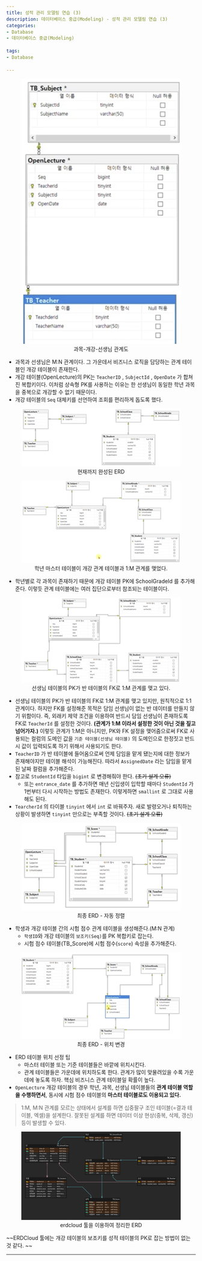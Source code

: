 ```yaml
---
title: 성적 관리 모델링 연습 (3)
description: 데이터베이스 중급(Modeling) - 성적 관리 모델링 연습 (3)
categories:
- Database
- 데이터베이스 중급(Modeling)

tags:
- Database

---
```


<!-- more -->

<figure align="center">
<img src="/post_images/Database/subject-openlecture-teacher.png">
<figcaption>과목-개강-선생님 관계도</figcaption>
</figure>

- 과목과 선생님은 M:N 관계이다. 그 가운데서 비즈니스 로직을 담당하는 관계 테이블인 개강 테이블이 존재한다.
- 개강 테이블(OpenLecture)의 PK는 `TeacherID` , `SubjectId` , `OpenDate` 가 합쳐진 복합키이다. 이처럼 상속형 PK를 사용하는 이유는 한 선생님이 동일한 학년 과목을 중복으로 개강할 수 없기 때문이다.
- 개강 테이블의 `Seq` 대체키를 선언하여 조회를 편리하게 돕도록 했다.

<figure align="center">
<img src="/post_images/Database/erd(1).png">
<figcaption>현재까지 완성된 ERD</figcaption>
</figure>

<figure align="center">
<img src="/post_images/Database/SchoolGrade-OpenLecture.png">
<figcaption>학년 마스터 테이블이 개강 관계 테이블과 1:M 관계를 맺었다.</figcaption>
</figure>

- 학년별로 각 과목이 존재하기 때문에 개강 테이블 PK에 SchoolGradeId 를 추가해준다. 이렇듯 관계 테이블에는 여러 집단으로부터 참조되는 테이블이다.

<figure align="center">
<img src="/post_images/Database/teacherPK-classFK.png">
<figcaption>선생님 테이블의 PK가 반 테이블의 FK로 1:M 관계를 맺고 있다.</figcaption>
</figure>

- 선생님 테이블의 PK가 반 테이블의 FK로 1:M 관계를 맺고 있지만, 원칙적으로 1:1 관계이다. 하지만 FK를 설정해준 목적은 담임 선생님이 없는 반 데이터를 만들지 않기 위함이다. 즉, 외래키 제약 조건을 이용하여 반드시 담임 선생님이 존재하도록 FK로 `TeacherId` 를 설정한 것이다. **(관계가 1:M 이라서 설정한 것이 아닌 것을 짚고 넘어가자.)** 이렇듯 관계가 1:M은 아니지만, PK와 FK 설정을 맺어줌으로써 FK로 사용되는 컬럼의 도메인 값을 `기준 테이블(선생님 테이블)` 의 도메인으로 한정짓고 반드시 값이 입력되도록 하기 위해서 사용되기도 한다.
- `TeacherID` 가 반 테이블에 들어옴으로써 언제 담임을 맡게 됐는지에 대한 정보가 존재해야지만 테이블 해석이 가능해진다. 따라서 `AssignedDate` 라는 담임을 맡게된 날짜 컬럼을 추가해준다.
- 참고로 `StudentId` 타입을 `bigint` 로 변경해줘야 한다. ~~(초기 설계 오류)~~
    - 또는 `entrance_date` 를 추가하면 매년 신입생이 입학할 때마다 `StudentId` 가 1번부터 다시 시작하는 방법도 존재한다. 이렇게하면 `smallint` 로 그대로 사용해도 된다.
- `TearcherId` 의 타이블 `tinyint` 에서 `int` 로 바꿔주자. 새로 발령오거나 퇴직하는 상황이 발생하면 `tinyint` 만으로는 부족할 것이다. ~~(초기 설계 오류)~~

<figure align="center">
<img src="/post_images/Database/성적관리-최종ERD.png">
<figcaption>최종 ERD - 자동 정렬</figcaption>
</figure>

- 학생과 개강 테이블 간의 시험 점수 관계 테이블을 생성해준다.(M:N 관계)
    - `학생ID`와 개강 테이블의 `보조키(Seq)`를 PK 복합키로 잡는다.
    - 시험 점수 테이블(TB_Score)에 시험 점수(`score`) 속성을 추가해준다.

<figure align="center">
<img src="/post_images/Database/성적관리-최종ERD-위치변경.png">
<figcaption>최종 ERD - 위치 변경</figcaption>
</figure>

- ERD 테이블 위치 선정 팁
    - 마스터 테이블 또는 기준 테이블들은 바깥에 위치시킨다.
    - 관계 테이블들은 가운데에 위치하도록 한다. 관계가 많이 맞물려있을 수록 가운데에 놓도록 하자. 핵심 비즈니스 관계 테이블일 확률이 높다.
- `OpenLecture` 개강 테이블의 경우 학년, 과목, 선생님 테이블들의 **관계 테이블 역할을 수행하면서**, 동시에 시험 점수 테이블의 **마스터 테이블로도 이용되고 있다.**

> 1:M, M:N 관계를 모르는 상태에서 설계를 하면 십중팔구 조인 테이블(=결과 테이블, 엑셀)을 설계한다. 잘못된 설계를 하면 데이터 이상 현상(중복, 삭제, 갱신) 등이 발생할 수 있다.

<figure align="center">
<img src="/post_images/Database/erdcloud-studentscore.png">
<figcaption>erdcloud 툴을 이용하여 정리한 ERD</figcaption>
</figure>

~~ERDCloud 툴에는 개강 테이블의 보조키를 성적 테이블의 PK로 잡는 방법이 없는 것 같다. ~~

---
